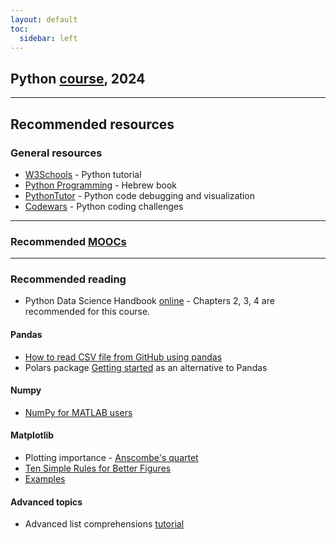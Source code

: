 ```yaml
---
layout: default
toc:
  sidebar: left
---
```


## Python [course](/suppl/python/python2024), 2024

---

## Recommended resources

### General resources
* [W3Schools](https://www.w3schools.com/python/) - Python tutorial
* [Python Programming](https://data.cyber.org.il/python/python_book.pdf) - Hebrew book
* [PythonTutor](http://pythontutor.com/visualize.html#mode=edit) - Python code debugging and visualization
* [Codewars](https://www.codewars.com/) - Python coding challenges

---

### Recommended [MOOCs](/suppl/python/python_mooc2024) 

---

### Recommended reading
* Python Data Science Handbook [online](https://jakevdp.github.io/PythonDataScienceHandbook/) - Chapters 2, 3, 4 are recommended for this course.

#### Pandas
* [How to read CSV file from GitHub using pandas](https://stackoverflow.com/questions/55240330/how-to-read-csv-file-from-github-using-pandas/63102455#63102455)
* Polars package [Getting started](https://docs.pola.rs/user-guide/getting-started/) as an alternative to Pandas

#### Numpy
* [NumPy for MATLAB users](https://numpy.org/doc/stable/user/numpy-for-matlab-users.html)

#### Matplotlib
* Plotting importance - [Anscombe's quartet](https://en.wikipedia.org/wiki/Anscombe%27s_quartet)
* [Ten Simple Rules for Better Figures](https://journals.plos.org/ploscompbiol/article/file?id=10.1371%2Fjournal.pcbi.1003833&type=printable)
* [Examples](https://matplotlib.org/stable/gallery/index.html)

#### Advanced topics
* Advanced list comprehensions [tutorial](https://treyhunner.com/2015/12/python-list-comprehensions-now-in-color/)